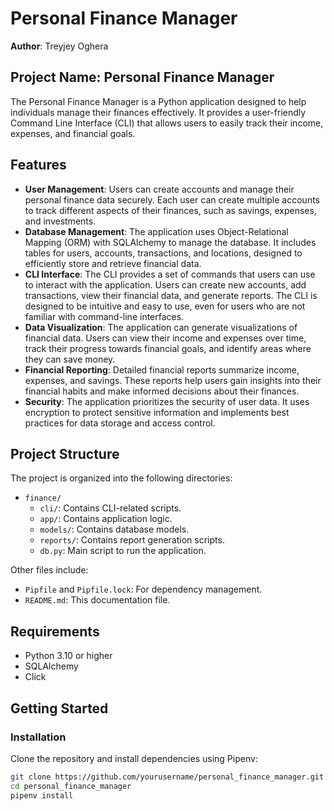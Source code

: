 # Personal Finance Manager

**Author**: Treyjey Oghera

## Project Name: Personal Finance Manager

The Personal Finance Manager is a Python application designed to help individuals manage their finances effectively. It provides a user-friendly Command Line Interface (CLI) that allows users to easily track their income, expenses, and financial goals.

## Features

- **User Management**: Users can create accounts and manage their personal finance data securely. Each user can create multiple accounts to track different aspects of their finances, such as savings, expenses, and investments.
- **Database Management**: The application uses Object-Relational Mapping (ORM) with SQLAlchemy to manage the database. It includes tables for users, accounts, transactions, and locations, designed to efficiently store and retrieve financial data.
- **CLI Interface**: The CLI provides a set of commands that users can use to interact with the application. Users can create new accounts, add transactions, view their financial data, and generate reports. The CLI is designed to be intuitive and easy to use, even for users who are not familiar with command-line interfaces.
- **Data Visualization**: The application can generate visualizations of financial data. Users can view their income and expenses over time, track their progress towards financial goals, and identify areas where they can save money.
- **Financial Reporting**: Detailed financial reports summarize income, expenses, and savings. These reports help users gain insights into their financial habits and make informed decisions about their finances.
- **Security**: The application prioritizes the security of user data. It uses encryption to protect sensitive information and implements best practices for data storage and access control.

## Project Structure

The project is organized into the following directories:

- `finance/`
  - `cli/`: Contains CLI-related scripts.
  - `app/`: Contains application logic.
  - `models/`: Contains database models.
  - `reports/`: Contains report generation scripts.
  - `db.py`: Main script to run the application.

Other files include:

- `Pipfile` and `Pipfile.lock`: For dependency management.
- `README.md`: This documentation file.

## Requirements

- Python 3.10 or higher
- SQLAlchemy
- Click

## Getting Started

### Installation

Clone the repository and install dependencies using Pipenv:

```sh
git clone https://github.com/yourusername/personal_finance_manager.git
cd personal_finance_manager
pipenv install
